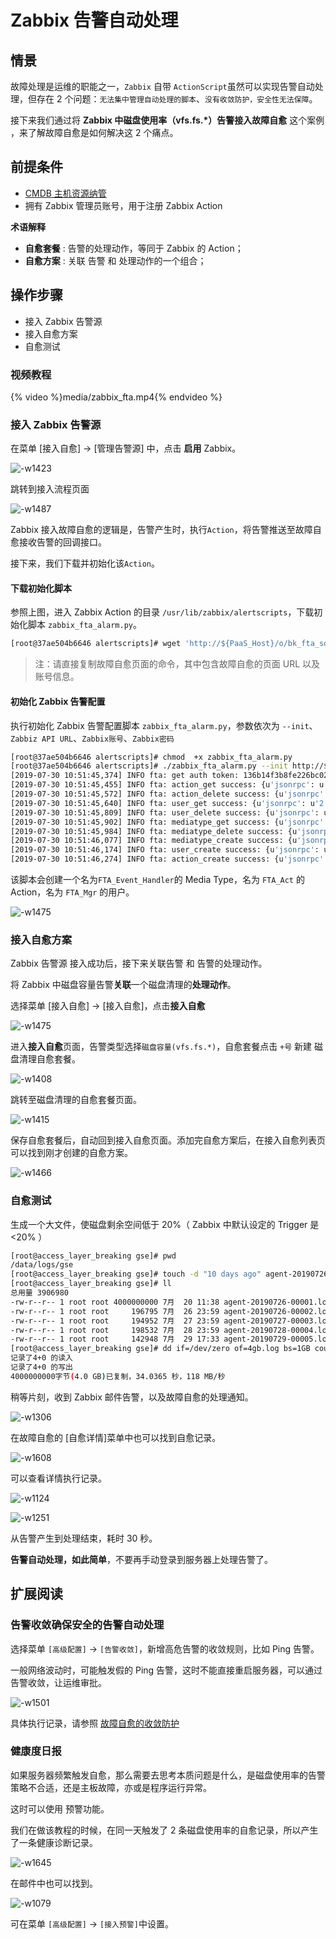 # Zabbix 告警自动处理

## 情景

故障处理是运维的职能之一，`Zabbix` 自带 `ActionScript`虽然可以实现告警自动处理，但存在 2 个问题：`无法集中管理自动处理的脚本`、`没有收敛防护，安全性无法保障`。

接下来我们通过将 **Zabbix 中磁盘使用率（vfs.fs.*）告警接入故障自愈** 这个案例 ，来了解故障自愈是如何解决这 2 个痛点。

## 前提条件

- [CMDB 主机资源纳管](../../CD/CMDB/CMDB_management_hosts.md)
- 拥有 Zabbix 管理员账号，用于注册 Zabbix Action

**术语解释**
- **自愈套餐** : 告警的处理动作，等同于 Zabbix 的 Action；
- **自愈方案** : 关联 告警 和 处理动作的一个组合；

## 操作步骤

- 接入 Zabbix 告警源
- 接入自愈方案
- 自愈测试

### 视频教程

{% video %}media/zabbix_fta.mp4{% endvideo %}

### 接入 Zabbix 告警源

在菜单 [接入自愈] -> [管理告警源] 中，点击 **启用** Zabbix。

![-w1423](../assets/15643686738143.jpg)

跳转到接入流程页面

![-w1487](../assets/15644555486013.jpg)

Zabbix 接入故障自愈的逻辑是，告警产生时，执行`Action`，将告警推送至故障自愈接收告警的回调接口。

接下来，我们下载并初始化该`Action`。

#### 下载初始化脚本

参照上图，进入 Zabbix Action 的目录 `/usr/lib/zabbix/alertscripts`，下载初始化脚本 `zabbix_fta_alarm.py`。

```bash
[root@37ae504b6646 alertscripts]# wget 'http://${PaaS_Host}/o/bk_fta_solutions/0/alarm_source/scripts/zabbix_fta_alarm.py?fta_application_id=66fdfe50-3075-49bf-8101-d97386030c9b&fta_application_secret=EfgBbXD25N6870j9nkgf3ns8eOEsH2Sk' -O /usr/lib/zabbix/alertscripts/zabbix_fta_alarm.py --no-check-certificate
```

> 注：请直接复制故障自愈页面的命令，其中包含故障自愈的页面 URL 以及账号信息。

#### 初始化 Zabbix 告警配置

执行初始化 Zabbix 告警配置脚本 `zabbix_fta_alarm.py`，参数依次为 `--init`、`Zabbiz API URL`、`Zabbix账号`、`Zabbix密码`

```bash
[root@37ae504b6646 alertscripts]# chmod  +x zabbix_fta_alarm.py
[root@37ae504b6646 alertscripts]# ./zabbix_fta_alarm.py --init http://${Zabbix_Host}/api_jsonrpc.php  Admin zabbix
[2019-07-30 10:51:45,374] INFO fta: get auth token: 136b14f3b8fe226bc02bc5eb4dfd7ac6
[2019-07-30 10:51:45,455] INFO fta: action_get success: {u'jsonrpc': u'2.0', u'result': [{u'actionid': u'8'}], u'id': 1}
[2019-07-30 10:51:45,572] INFO fta: action_delete success: {u'jsonrpc': u'2.0', u'result': {u'actionids': [u'8']}, u'id': 1}
[2019-07-30 10:51:45,640] INFO fta: user_get success: {u'jsonrpc': u'2.0', u'result': [{u'userid': u'6'}], u'id': 1}
[2019-07-30 10:51:45,809] INFO fta: user_delete success: {u'jsonrpc': u'2.0', u'result': {u'userids': [u'6']}, u'id': 1}
[2019-07-30 10:51:45,902] INFO fta: mediatype_get success: {u'jsonrpc': u'2.0', u'result': [{u'mediatypeid': u'7'}], u'id': 1}
[2019-07-30 10:51:45,984] INFO fta: mediatype_delete success: {u'jsonrpc': u'2.0', u'result': {u'mediatypeids': [u'7']}, u'id': 1}
[2019-07-30 10:51:46,077] INFO fta: mediatype_create success: {u'jsonrpc': u'2.0', u'result': {u'mediatypeids': [u'8']}, u'id': 1}
[2019-07-30 10:51:46,174] INFO fta: user_create success: {u'jsonrpc': u'2.0', u'result': {u'userids': [u'7']}, u'id': 1}
[2019-07-30 10:51:46,274] INFO fta: action_create success: {u'jsonrpc': u'2.0', u'result': {u'actionids': [9]}, u'id': 1}
```

该脚本会创建一个名为`FTA_Event_Handler`的 Media Type，名为 `FTA_Act` 的 Action，名为 `FTA_Mgr` 的用户。

![-w1475](../assets/15643875269373.jpg)

### 接入自愈方案

Zabbix 告警源 接入成功后，接下来关联告警 和 告警的处理动作。

将 Zabbix 中磁盘容量告警**关联**一个磁盘清理的**处理动作**。

选择菜单 [接入自愈] -> [接入自愈]，点击**接入自愈**

![-w1475](../assets/15644567077537.jpg)

进入**接入自愈**页面，告警类型选择`磁盘容量(vfs.fs.*)`，自愈套餐点击 `+号` 新建 磁盘清理自愈套餐。

![-w1408](../assets/15644571789970.jpg)

跳转至磁盘清理的自愈套餐页面。

![-w1415](../assets/15644572175064.jpg)

保存自愈套餐后，自动回到接入自愈页面。添加完自愈方案后，在接入自愈列表页可以找到刚才创建的自愈方案。

![-w1466](../assets/15643924049885.jpg)

### 自愈测试

生成一个大文件，使磁盘剩余空间低于 20%（ Zabbix 中默认设定的 Trigger 是<20% ）

```bash
[root@access_layer_breaking gse]# pwd
/data/logs/gse
[root@access_layer_breaking gse]# touch -d "10 days ago" agent-20190726-00001.log
[root@access_layer_breaking gse]# ll
总用量 3906980
-rw-r--r-- 1 root root 4000000000 7月  20 11:38 agent-20190726-00001.log
-rw-r--r-- 1 root root     196795 7月  26 23:59 agent-20190726-00002.log
-rw-r--r-- 1 root root     194952 7月  27 23:59 agent-20190727-00003.log
-rw-r--r-- 1 root root     198532 7月  28 23:59 agent-20190728-00004.log
-rw-r--r-- 1 root root     142948 7月  29 17:33 agent-20190729-00005.log
[root@access_layer_breaking gse]# dd if=/dev/zero of=4gb.log bs=1GB count=4
记录了4+0 的读入
记录了4+0 的写出
4000000000字节(4.0 GB)已复制，34.0365 秒，118 MB/秒
```

稍等片刻，收到 Zabbix 邮件告警，以及故障自愈的处理通知。

![-w1306](../assets/15644582323388.jpg)

在故障自愈的 [自愈详情]菜单中也可以找到自愈记录。

![-w1608](../assets/15644579656827.jpg)

可以查看详情执行记录。

![-w1124](../assets/15644579889239.jpg)

![-w1251](../assets/15644580199172.jpg)

从告警产生到处理结束，耗时 30 秒。

**告警自动处理，如此简单**，不要再手动登录到服务器上处理告警了。

## 扩展阅读

### 告警收敛确保安全的告警自动处理

选择菜单 `[高级配置]` -> `[告警收敛]`，新增高危告警的收敛规则，比如 Ping 告警。

一般网络波动时，可能触发假的 Ping 告警，这时不能直接重启服务器，可以通过告警收敛，让运维审批。

![-w1501](../assets/15644585231679.jpg)

具体执行记录，请参照 [故障自愈的收敛防护](./REST_API_PUSH_Alarm_processing_automation.md)

### 健康度日报

如果服务器频繁触发自愈，那么需要去思考本质问题是什么，是磁盘使用率的告警策略不合适，还是主板故障，亦或是程序运行异常。

这时可以使用 预警功能。

我们在做该教程的时候，在同一天触发了 2 条磁盘使用率的自愈记录，所以产生了一条健康诊断记录。

![-w1645](../assets/15644587787256.jpg)

在邮件中也可以找到。

![-w1079](../assets/15644581460418.jpg)

可在菜单 `[高级配置]` -> `[接入预警]`中设置。
